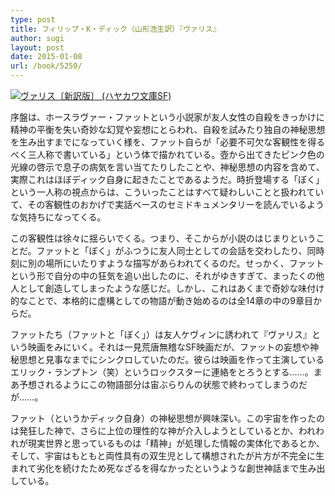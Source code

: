 ```yaml
---
type: post
title: フィリップ・K・ディック（山形浩生訳）『ヴァリス』
author: sugi
layout: post
date: 2015-01-08
url: /book/5250/
---
```

<a href="http://www.amazon.co.jp/exec/obidos/ASIN/4150119597/chezsugi-22/ref=nosim/" onclick="_gaq.push(['_trackEvent', 'outbound-article', 'http://www.amazon.co.jp/exec/obidos/ASIN/4150119597/chezsugi-22/ref=nosim/', '']);" name="amazletlink" target="_blank"><img src="http://i1.wp.com/ecx.images-amazon.com/images/I/511qp9oZSrL.jpg?w=660" alt="ヴァリス〔新訳版〕 (ハヤカワ文庫SF)" class="alignleft"  data-recalc-dims="1" /></a>

序盤は、ホースラヴァー・ファットという小説家が友人女性の自殺をきっかけに精神の平衡を失い奇妙な幻覚や妄想にとらわれ、自殺を試みたり独自の神秘思想を生み出すまでになっていく様を、ファット自らが「必要不可欠な客観性を得るべく三人称で書いている」という体で描かれている。壺から出てきたピンク色の光線の啓示で息子の病気を言い当てたりしたことや、神秘思想の内容を含めて、実際これはほぼディック自身に起きたことであるようだ。時折登場する「ぼく」という一人称の視点からは、こういったことはすべて疑わしいことと扱われていて、その客観性のおかげで実話ベースのセミドキュメンタリーを読んでいるような気持ちになってくる。

この客観性は徐々に揺らいでくる。つまり、そこからが小説のはじまりということだ。ファットと「ぼく」がふつうに友人同士としての会話を交わしたり、同時刻に別の場所にいたりすような描写があらわれてくるのだ。せっかく、ファットという形で自分の中の狂気を追い出したのに、それがゆきすぎて、まったくの他人として創造してしまったような感じだ。しかし、これはあくまで奇妙な味付け的なことで、本格的に虚構としての物語が動き始めるのは全14章の中の9章目からだ。

ファットたち（ファットと「ぼく」）は友人ケヴィンに誘われて『ヴァリス』という映画をみにいく。それは一見荒唐無稽なSF映画だが、ファットの妄想や神秘思想と見事なまでにシンクロしていたのだ。彼らは映画を作って主演しているエリック・ランプトン（笑）というロックスターに連絡をとろうとする……。まあ予想されるようにこの物語部分は宙ぶらりんの状態で終わってしまうのだが……。

ファット（というかディック自身）の神秘思想が興味深い。この宇宙を作ったのは発狂した神で、さらに上位の理性的な神が介入しようとしているとか、われわれが現実世界と思っているものは「精神」が処理した情報の実体化であるとか、そして、宇宙はもともと両性具有の双生児として構想されたが片方が不完全に生まれて劣化を続けたため死なざるを得なかったというような創世神話まで生み出している。